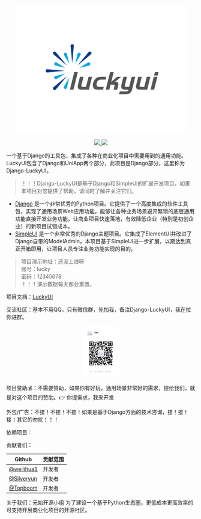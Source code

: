 <p align="center">
    <img src="img/luckyui.png">
</p>

<p align="center">
    <a href="https://github.com/LiuJinGH/django-luckyui/blob/main/LICENSE">
      <img src="https://img.shields.io/badge/license-MIT-blue.svg">
    </a>
    <a href="https://www.yuque.com/luckyliu-hofp4/django-luckyui">
      <img src="https://img.shields.io/badge/doc-语雀文档-green.svg">
    </a>
</p>

一个基于Django的工具包，集成了各种在商业化项目中需要用到的通用功能。LuckyUI包含了Django和UniApp两个部分，此项目是Django部分，这里称为Django-LuckyUI。

> ！！！Django-LuckyUI是基于Django和SimpleUI的扩展开发项目，如果本项目对您提供了帮助，请同时了解并关注它们。

- [Django](https://docs.djangoproject.com/zh-hans/4.2/)
  是一个非常优秀的Python项目。它提供了一个高度集成的软件工具包，实现了通用场景Web应用功能，能够让各种业务场景避开繁琐的底层通用功能直接开发业务功能，让商业项目快速落地，有效降低企业（特别是初创企业）的新项目试错成本。
- [SimpleUI](https://github.com/newpanjing/simpleui) 是一个非常优秀的Django主题项目。它集成了ElementUI并改进了Django自带的ModelAdmin，本项目基于SimpleUI进一步扩展，以期达到真正开箱即用，让项目人员专注业务功能实现的目的。

> 项目演示地址：还没上线呀\
> 账号：lucky\
> 密码：12345678\
> ！！！演示数据每天都会重置。

项目文档：[LuckyUI](https://www.yuque.com/luckyliu-hofp4/django-luckyui)

交流社区：基本不用QQ，只有微信群，先加我，备注Django-LuckyUI，我在拉你进群。

<p align="center">
    <img src="img/weixin.jpg" width="20%">
</p>

项目赞助💰：不需要赞助，如果你有好玩，通用场景非常好的需求，提给我们，就是对这个项目的赞助。👉 你提需求，我来开发

外包/广告：不接！不接！不接！如果是基于Django方面的技术咨询，接！接！接！其它的勿扰！！！

依赖项目：

贡献者们：

|Github| 贡献范围 |
|------|-----|
|[@weilihua1](https://github.com/weilihua1)| 开发者 |
|[@Silveryun](https://github.com/Silveryun)| 开发者 |
|[@Topboom](https://github.com/Topboom)| 开发者 |



关于我们：元始开源小组 为了建设一个基于Python生态圈，更低成本更高效率的可支持开展商业化项目的开源社区。